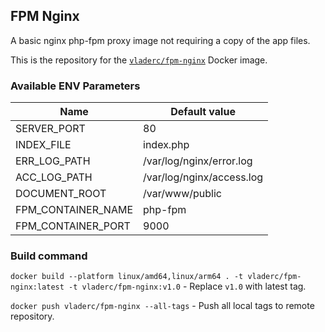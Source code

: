 ## FPM Nginx
A basic nginx php-fpm proxy image not requiring a copy of the app files.

This is the repository for the [`vladerc/fpm-nginx`](https://hub.docker.com/repository/docker/vladerc/fpm-nginx) Docker image.

### Available ENV Parameters
| Name | Default value |
| ---- | ---- |
| SERVER_PORT | 80 |
| INDEX_FILE | index.php |
| ERR_LOG_PATH | /var/log/nginx/error.log |
| ACC_LOG_PATH | /var/log/nginx/access.log |
| DOCUMENT_ROOT | /var/www/public |
| FPM_CONTAINER_NAME | php-fpm |
| FPM_CONTAINER_PORT | 9000 |

### Build command

`docker build --platform linux/amd64,linux/arm64 . -t vladerc/fpm-nginx:latest -t vladerc/fpm-nginx:v1.0` - Replace `v1.0` with latest tag.

`docker push vladerc/fpm-nginx --all-tags` - Push all local tags to remote repository.
